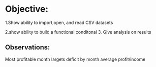 # Objective: 
  1.Show ability to import,open, and read CSV datasets
  
  2.show ability to build a functional conditonal
  3. Give analysis on results

## Observations: 
 Most profitable month
 largets deficit by month
 average profit/income
